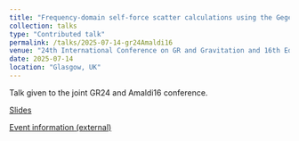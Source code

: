 ```yaml
---
title: "Frequency-domain self-force scatter calculations using the Gegenbauer procedure"
collection: talks
type: "Contributed talk"
permalink: /talks/2025-07-14-gr24Amaldi16
venue: "24th International Conference on GR and Gravitation and 16th Edoardo Amaldi Conference on Gravitational Waves"
date: 2025-07-14
location: "Glasgow, UK"
---
```


Talk given to the joint GR24 and Amaldi16 conference.

[Slides](../files/gr24Amaldi16.pdf)

[Event information (external)](https://iop.eventsair.com/gr24-amaldi16/)
